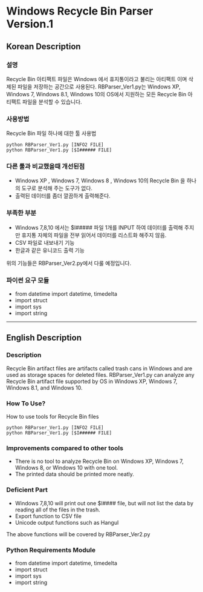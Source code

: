 <h1>Windows Recycle Bin Parser Version.1</h1>

<h2>Korean Description</h2>

<h3>설명</h3>

Recycle Bin 아티팩트 파일은 Windows 에서 휴지통이라고 불리는 아티팩트 이며 삭제된 파일을 저장하는 공간으로 사용된다.
RBParser_Ver1.py는 Windows XP, Windows 7, Windows 8.1, Windows 10의 OS에서 지원하는 모든 Recycle Bin 아티팩트 파일을 분석할 수 있습니다.

<h3>사용방법</h3>

Recycle Bin 파일 하나에 대한 툴 사용법

```
python RBParser_Ver1.py [INFO2 FILE]
python RBParser_Ver1.py [$I###### FILE]
```

<h3>다른 툴과 비교했을때 개선된점</h3>

- Windows XP , Windows 7, Windows 8 , Windows 10의 Recycle Bin 을 하나의 도구로 분석해 주는 도구가 없다.
- 출력된 데이터를 좀더 깔끔하게 출력해준다.

<h3>부족한 부분</h3>

- Windows 7,8,10 에서는 $I##### 파일 1개를 INPUT 하여 데이터를 출력해 주지만 휴지통 자체의 파일을 전부 읽어서 데이터를 리스트화 해주지 않음.
- CSV 파일로 내보내기 기능
- 한글과 같은 유니코드 출력 기능

위의 기능들은 RBParser_Ver2.py에서 다룰 예정입니다.

<h3>파이썬 요구 모듈</h3>

- from datetime import datetime, timedelta
- import struct
- import sys
- import string

---

<h2>English Description</h2>

<h3>Description</h3>

Recycle Bin artifact files are artifacts called trash cans in Windows and are used as storage spaces for deleted files.
RBParser_Ver1.py can analyze any Recycle Bin artifact file supported by OS in Windows XP, Windows 7, Windows 8.1, and Windows 10.

<h3>How To Use?</h3>

How to use tools for Recycle Bin files

```
python RBParser_Ver1.py [INFO2 FILE]
python RBParser_Ver1.py [$I###### FILE]
```

<h3>Improvements compared to other tools</h3>

- There is no tool to analyze Recycle Bin on Windows XP, Windows 7, Windows 8, or Windows 10 with one tool.
- The printed data should be printed more neatly.

<h3>Deficient Part</h3>

- Windows 7,8,10 will print out one $I#### file, but will not list the data by reading all of the files in the trash.
- Export function to CSV file
- Unicode output functions such as Hangul

The above functions will be covered by RBParser_Ver2.py

<h3>Python Requirements Module</h3>

- from datetime import datetime, timedelta
- import struct
- import sys
- import string